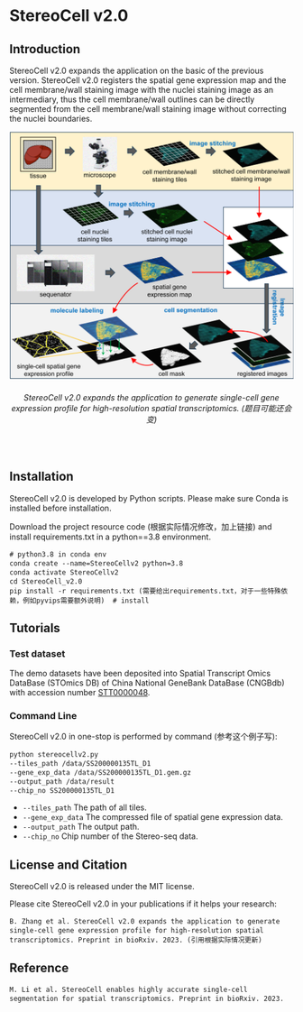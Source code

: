 # StereoCell v2.0

## Introduction
StereoCell v2.0 expands the application on the basic of the previous version. StereoCell v2.0 registers the spatial gene expression map and the cell membrane/wall staining image with the nuclei staining image as an intermediary, thus the cell membrane/wall outlines can be directly segmented from the cell membrane/wall staining image without correcting the nuclei boundaries.

<div align="center">
  <img src="docs/main_figure.png" width=567>
    <h6>
      StereoCell v2.0 expands the application to generate single-cell gene expression profile for high-resolution spatial transcriptomics. (题目可能还会变)
    </h6>
</div>
<br>

## Installation
StereoCell v2.0 is developed by Python scripts. Please make sure Conda is installed before installation.

Download the project resource code (根据实际情况修改，加上链接) and install requirements.txt in a python==3.8 environment.

```text
# python3.8 in conda env
conda create --name=StereoCellv2 python=3.8
conda activate StereoCellv2
cd StereoCell_v2.0
pip install -r requirements.txt (需要给出requirements.txt，对于一些特殊依赖，例如pyvips需要额外说明)  # install
```

## Tutorials

### Test dataset
The demo datasets have been deposited into Spatial Transcript Omics DataBase (STOmics DB) of China National GeneBank DataBase (CNGBdb) with accession number [STT0000048](https://db.cngb.org/stomics/project/STT0000048).

### Command Line
StereoCell v2.0 in one-stop is performed by command (参考这个例子写):

```text
python stereocellv2.py
--tiles_path /data/SS200000135TL_D1
--gene_exp_data /data/SS200000135TL_D1.gem.gz
--output_path /data/result
--chip_no SS200000135TL_D1
```

* ```--tiles_path```  The path of all tiles.
* ```--gene_exp_data``` The compressed file of spatial gene expression data.
* ```--output_path``` The output path.
* ```--chip_no``` Chip number of the Stereo-seq data.

## License and Citation
StereoCell v2.0 is released under the MIT license.

Please cite StereoCell v2.0 in your publications if it helps your research:

```text
B. Zhang et al. StereoCell v2.0 expands the application to generate single-cell gene expression profile for high-resolution spatial transcriptomics. Preprint in bioRxiv. 2023. (引用根据实际情况更新)
```

## Reference
```text
M. Li et al. StereoCell enables highly accurate single-cell segmentation for spatial transcriptomics. Preprint in bioRxiv. 2023.
```
